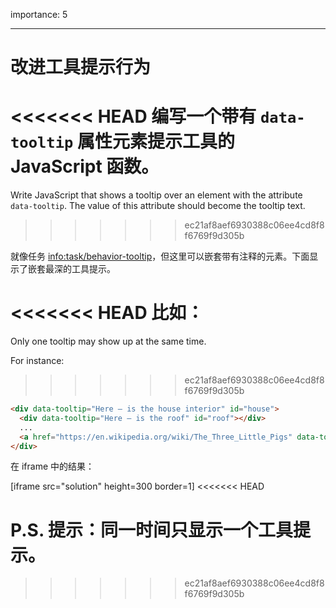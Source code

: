 importance: 5

---

# 改进工具提示行为

<<<<<<< HEAD
编写一个带有 `data-tooltip` 属性元素提示工具的 JavaScript 函数。
=======
Write JavaScript that shows a tooltip over an element with the attribute `data-tooltip`. The value of this attribute should become the tooltip text.
>>>>>>> ec21af8aef6930388c06ee4cd8f8f6769f9d305b

就像任务 <info:task/behavior-tooltip>，但这里可以嵌套带有注释的元素。下面显示了嵌套最深的工具提示。

<<<<<<< HEAD
比如：
=======
Only one tooltip may show up at the same time.

For instance:
>>>>>>> ec21af8aef6930388c06ee4cd8f8f6769f9d305b

```html
<div data-tooltip="Here – is the house interior" id="house">
  <div data-tooltip="Here – is the roof" id="roof"></div>
  ...
  <a href="https://en.wikipedia.org/wiki/The_Three_Little_Pigs" data-tooltip="Read on…">Hover over me</a>
</div>
```

在 iframe 中的结果：

[iframe src="solution" height=300 border=1]
<<<<<<< HEAD

P.S. 提示：同一时间只显示一个工具提示。
=======
>>>>>>> ec21af8aef6930388c06ee4cd8f8f6769f9d305b
